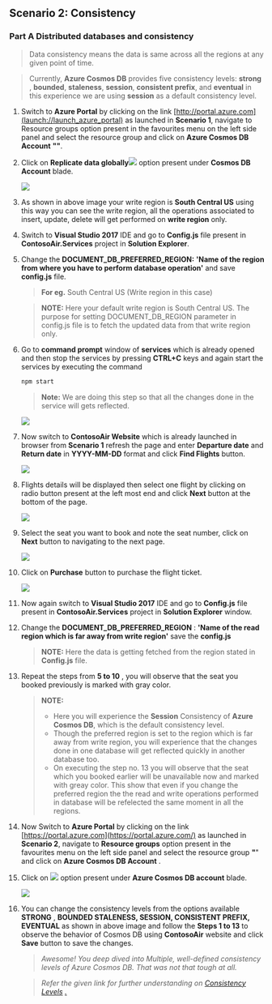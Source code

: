 <page title="Consistency"/>

## Scenario 2: Consistency

### Part A Distributed databases and consistency
   > Data consistency means the data is same across all the regions at any given point of time.

   > Currently, **Azure Cosmos DB** provides five consistency levels: **strong** , **bounded**, **staleness**, **session**, **consistent prefix**, and **eventual** in this experience we are using **session** as a default consistency level.

1. Switch to **Azure Portal** by clicking on the link [http://portal.azure.com](launch://launch_azure_portal) as launched in **Scenario 1**, navigate to Resource groups option present in the favourites menu on the left side panel and select the resource group **<inject story-id="story://Content-Private/content/dfd/SP-GDA/gdaexpericence1/story_a_gda_using_cosmosdb" key="myResourceGroupName"/>** and click on **Azure Cosmos DB Account** **"<inject story-id="story://Content-Private/content/dfd/SP-GDA/gdaexpericence1/story_a_gda_using_cosmosdb" key="cosmosDBWithSQLDBName"/>"**.

1. Click on **Replicate data globally**![](img/ReplicateDataGlobally.jpg) option present under **Cosmos DB Account** blade.

   ![](img/WriteRegion.jpg)

1. As shown in above image your write region is **South Central US** using this way you can see the write region, all the operations associated to insert, update, delete will get performed on **write region** only.
1. Switch to **Visual Studio 2017** IDE and go to **Config.js** file present in **ContosoAir.Services** project in **Solution Explorer**.
1. Change the **DOCUMENT\_DB\_PREFERRED\_REGION:**  **'Name of the region from where you have to perform database operation'** and save **config.js** file.

   > **For eg.** South Central US (Write region in this case)

   > **NOTE:** Here your default write region is South Central US. The purpose for setting DOCUMENT\_DB\_REGION parameter in config.js file is to fetch the updated data from that write region only.

1. Go to **command prompt** window of **services** which is already opened and then stop the services by pressing **CTRL+C** keys and again start the services by executing the command
   ```cmd
   npm start
   ```
   > **Note:** We are doing this step so that all the changes done in the service will gets reflected.

   ![](img/npmStartnew.jpg)

1. Now switch to **ContosoAir Website** which is already launched in browser from **Scenario 1** refresh the page and enter **Departure date** and **Return date** in **YYYY-MM-DD** format and click **Find Flights** button.

   ![](img/ContosoAirApp.jpg)

1. Flights details will be displayed then select one flight by clicking on radio button present at the left most end and click **Next** button at the bottom of the page.

   ![](img/availabeAndReturn.jpg)

1. Select the seat you want to book and note the seat number, click on **Next** button to navigating to the next page.

   ![](img/SeatBooking.jpg)

1. Click on **Purchase** button to purchase the flight ticket.

   ![](img/Purchase.jpg)

1. Now again switch to **Visual Studio 2017** IDE and go to **Config.js** file present in **ContosoAir.Services** project in **Solution Explorer** window.
1. Change the **DOCUMENT\_DB\_PREFERRED\_REGION** : **'Name of the read region which is far away from write region'** save the **config.js**

   > **NOTE:** Here the data is getting fetched from the region stated in **Config.js** file.

1. Repeat the steps from **5 to 10** , you will observe that the seat you booked previously is marked with gray color.

   > **NOTE:**
   > - Here you will experience the **Session** Consistency of **Azure Cosmos DB**, which is the default consistency level.
   > - Though the preferred region is set to the region which is far away from write region, you will experience that the changes done in one database will get reflected quickly in another database too.
   > - On executing the step no. 13 you will observe that the seat which you booked earlier will be unavailable now and marked with greay color. This show that even if you change the preferred region the the read and write operations performed in database will be refelected the same moment in all the regions.
1. Now Switch to **Azure Portal** by clicking on the link [https://portal.azure.com](https://portal.azure.com/) as launched in **Scenario 2**, navigate to **Resource groups** option present in the favourites menu on the left side panel and select the resource group **"<inject story-id="story://Content-Private/content/dfd/SP-GDA/gdaexpericence1/story_a_gda_using_cosmosdb" key="myResourceGroupName"/>**" and click on **Azure Cosmos DB Account** **<inject story-id="story://Content-Private/content/dfd/SP-GDA/gdaexpericence1/story_a_gda_using_cosmosdb" key="cosmosDBWithSQLDBName"/>**.

1. Click on ![](img/DefaultConsistency.jpg) option present under **Azure Cosmos DB account** blade.

   ![](img/ConsistencyLevel.jpg)

1. You can change the consistency levels from the options available **STRONG** , **BOUNDED STALENESS, SESSION, CONSISTENT PREFIX, EVENTUAL** as shown in above image and follow the **Steps 1 to 13** to observe the behavior of Cosmos DB using **ContosoAir** website and click **Save** button to save the changes.

   > _Awesome! You deep dived into Multiple, well-defined consistency levels of Azure Cosmos DB. That was not that tough at all._

   > _Refer the given link for further understanding on_ [_Consistency Levels_](https://docs.microsoft.com/en-us/azure/cosmos-db/consistency-levels) [_._](https://docs.microsoft.com/en-us/azure/cosmos-db/consistency-levels)